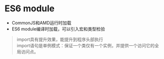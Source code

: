 # ES6 module  
- CommonJS和AMD运行时加载  
- ES6 module编译时加载，可以引入宏和类型检验   
> import具有提升效果，能提升到程序头部执行  
> import语句是单例模式：保证一个类仅有一个实例，并提供一个访问它的全局访问点。   
